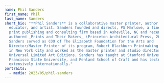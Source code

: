 ```yaml
---
name: Phil Sanders
first_name: Phil
last_name: Sanders
short_bio: "**Phil Sanders** is a collaborative master printer, author,
  educator, and artist. Sanders founded and directs, PS Marlowe, a fine art
  print publishing and consulting firm based in Asheville, NC and recently
  authored _Prints and Their Makers_ (Princeton Architectural Press, 2020).
  Sanders served as COO of The Elizabeth Foundation for the Arts and
  Director/Master Printer of its program, Robert Blackburn Printmaking Workshop
  in New York City and worked as the master printer and studio director of
  Universal Limited Art Editions. Sanders has taught at Stanford University, San
  Francisco State University, and Penland School of Craft and has lectured
  extensively internationally."
portraits:
  - media: 2023/05/phil-sanders
---
```

